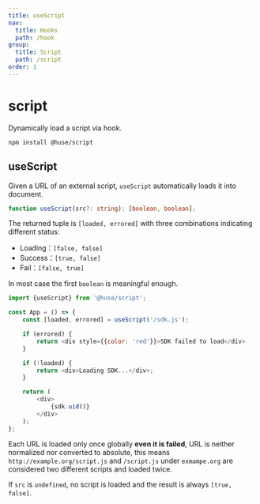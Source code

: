 ```yaml
---
title: useScript
nav:
  title: Hooks
  path: /hook
group:
  title: Script
  path: /script
order: 1
---
```


# script

Dynamically load a script via hook.

```shell
npm install @huse/script
```

## useScript

Given a URL of an external script, `useScript` automatically loads it into document.

```typescript
function useScript(src?: string): [boolean, boolean];
```

The returned tuple is `[loaded, errored]` with three combinations indicating different status:

- Loading：`[false, false]`
- Success：`[true, false]`
- Fail：`[false, true]`

In most case the first `boolean` is meaningful enough.

```javascript
import {useScript} from '@huse/script';

const App = () => {
    const [loaded, errored] = useScript('/sdk.js');

    if (errored) {
        return <div style={{color: 'red'}}>SDK failed to load</div>
    }

    if (!loaded) {
        return <div>Loading SDK...</div>;
    }

    return (
        <div>
            {sdk.uid()}
        </div>
    );
};
```

Each URL is loaded only once globally **even it is failed**, URL is neither normalized nor converted to absolute,
this means `http://example.org/script.js` and `/script.js` under `exmampe.org` are considered two different scripts and loaded twice.

If `src` is `undefined`, no script is loaded and the result is always `[true, false]`.